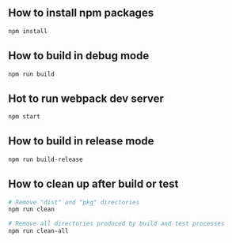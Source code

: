 ## How to install npm packages

```sh
npm install
```

## How to build in **debug** mode

```sh
npm run build
```

## Hot to run webpack dev server

```sh
npm start
```

## How to build in **release** mode

```sh
npm run build-release
```

## How to clean up after build or test

```sh
# Remove "dist" and "pkg" directories
npm run clean

# Remove all directories produced by build and test processes
npm run clean-all
```
